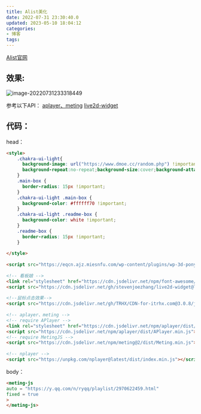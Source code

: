 ```yaml
---
title: Alist美化
date: 2022-07-31 23:30:40.0
updated: 2023-05-10 18:04:12
categories: 
- 博客
tags: 
---
```


[Alist官网](https://github.com/alist-org/alist)

## 效果:

![image-20220731233318449](https://cdn.jsdelivr.net/gh/WRXinYue/PictureCDN/img/image-20220731233318449.png)

参考以下API：
[aplayer、meting](https://github.com/metowolf/MetingJS)
[live2d-widget](https://github.com/stevenjoezhang/live2d-widget)

## 代码：

head：

```html
<style>
    .chakra-ui-light{
      background-image: url("https://www.dmoe.cc/random.php") !important;
      background-repeat:no-repeat;background-size:cover;background-attachment:fixed;background-position-x:center;
    }
    .main-box {
      border-radius: 15px !important;
    }
    .chakra-ui-light .main-box {
      background-color: #ffffff70 !important;
    }
    .chakra-ui-light .readme-box {
      background-color: white !important;
    }
    .readme-box {
      border-radius: 15px !important;
    }
 
</style>
 
<script src="https://eqcn.ajz.miesnfu.com/wp-content/plugins/wp-3d-pony/live2dw/lib/L2Dwidget.min.js"></script>
 
<!-- 看板娘 -->
<link rel="stylesheet" href="https://cdn.jsdelivr.net/npm/font-awesome/css/font-awesome.min.css">
<script src="https://cdn.jsdelivr.net/gh/stevenjoezhang/live2d-widget@latest/autoload.js"></script>
 
<!--鼠标点击效果-->
<script src="https://cdn.jsdelivr.net/gh/TRHX/CDN-for-itrhx.com@3.0.8/js/maodian.js"></script>
 
<!-- aplayer、meting -->
<!-- require APlayer -->
<link rel="stylesheet" href="https://cdn.jsdelivr.net/npm/aplayer/dist/APlayer.min.css">
<script src="https://cdn.jsdelivr.net/npm/aplayer/dist/APlayer.min.js"></script>
<!-- require MetingJS -->
<script src="https://cdn.jsdelivr.net/npm/meting@2/dist/Meting.min.js"></script>
 
<!-- nplayer -->
<script src="https://unpkg.com/nplayer@latest/dist/index.min.js"></script>
```

body：

```html
<meting-js 
auto = "https://y.qq.com/n/ryqq/playlist/2970622459.html"
fixed = true
>
</meting-js>
```

